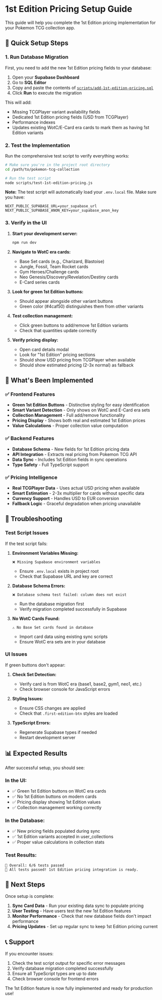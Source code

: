 # 1st Edition Pricing Setup Guide

This guide will help you complete the 1st Edition pricing implementation for your Pokemon TCG collection app.

## 🚀 Quick Setup Steps

### 1. Run Database Migration

First, you need to add the new 1st Edition pricing fields to your database:

1. Open your **Supabase Dashboard**
2. Go to **SQL Editor**
3. Copy and paste the contents of [`scripts/add-1st-edition-pricing.sql`](scripts/add-1st-edition-pricing.sql)
4. Click **Run** to execute the migration

This will add:
- Missing TCGPlayer variant availability fields
- Dedicated 1st Edition pricing fields (USD from TCGPlayer)
- Performance indexes
- Updates existing WotC/E-Card era cards to mark them as having 1st Edition variants

### 2. Test the Implementation

Run the comprehensive test script to verify everything works:

```bash
# Make sure you're in the project root directory
cd /path/to/pokemon-tcg-collection

# Run the test script
node scripts/test-1st-edition-pricing.js
```

**Note:** The test script will automatically load your `.env.local` file. Make sure you have:
```env
NEXT_PUBLIC_SUPABASE_URL=your_supabase_url
NEXT_PUBLIC_SUPABASE_ANON_KEY=your_supabase_anon_key
```

### 3. Verify in the UI

1. **Start your development server:**
   ```bash
   npm run dev
   ```

2. **Navigate to WotC era cards:**
   - Base Set cards (e.g., Charizard, Blastoise)
   - Jungle, Fossil, Team Rocket cards
   - Gym Heroes/Challenge cards
   - Neo Genesis/Discovery/Revelation/Destiny cards
   - E-Card series cards

3. **Look for green 1st Edition buttons:**
   - Should appear alongside other variant buttons
   - Green color (#4caf50) distinguishes them from other variants

4. **Test collection management:**
   - Click green buttons to add/remove 1st Edition variants
   - Check that quantities update correctly

5. **Verify pricing display:**
   - Open card details modal
   - Look for "1st Edition" pricing sections
   - Should show USD pricing from TCGPlayer when available
   - Should show estimated pricing (2-3x normal) as fallback

## 🎯 What's Been Implemented

### ✅ Frontend Features
- **Green 1st Edition Buttons** - Distinctive styling for easy identification
- **Smart Variant Detection** - Only shows on WotC and E-Card era sets
- **Collection Management** - Full add/remove functionality
- **Pricing Display** - Shows both real and estimated 1st Edition prices
- **Value Calculations** - Proper collection value computation

### ✅ Backend Features
- **Database Schema** - New fields for 1st Edition pricing data
- **API Integration** - Extracts real pricing from Pokemon TCG API
- **Data Sync** - Includes 1st Edition fields in sync operations
- **Type Safety** - Full TypeScript support

### ✅ Pricing Intelligence
- **Real TCGPlayer Data** - Uses actual USD pricing when available
- **Smart Estimation** - 2-3x multiplier for cards without specific data
- **Currency Support** - Handles USD to EUR conversion
- **Fallback Logic** - Graceful degradation when pricing unavailable

## 🔧 Troubleshooting

### Test Script Issues
If the test script fails:

1. **Environment Variables Missing:**
   ```
   ❌ Missing Supabase environment variables
   ```
   - Ensure `.env.local` exists in project root
   - Check that Supabase URL and key are correct

2. **Database Schema Errors:**
   ```
   ❌ Database schema test failed: column does not exist
   ```
   - Run the database migration first
   - Verify migration completed successfully in Supabase

3. **No WotC Cards Found:**
   ```
   ⚠️ No Base Set cards found in database
   ```
   - Import card data using existing sync scripts
   - Ensure WotC era sets are in your database

### UI Issues
If green buttons don't appear:

1. **Check Set Detection:**
   - Verify card is from WotC era (base1, base2, gym1, neo1, etc.)
   - Check browser console for JavaScript errors

2. **Styling Issues:**
   - Ensure CSS changes are applied
   - Check that `.first-edition-btn` styles are loaded

3. **TypeScript Errors:**
   - Regenerate Supabase types if needed
   - Restart development server

## 📊 Expected Results

After successful setup, you should see:

### In the UI:
- ✅ Green 1st Edition buttons on WotC era cards
- ✅ No 1st Edition buttons on modern cards
- ✅ Pricing display showing 1st Edition values
- ✅ Collection management working correctly

### In the Database:
- ✅ New pricing fields populated during sync
- ✅ 1st Edition variants accepted in user_collections
- ✅ Proper value calculations in collection stats

### Test Results:
```
🎯 Overall: 6/6 tests passed
🎉 All tests passed! 1st Edition pricing integration is ready.
```

## 🚀 Next Steps

Once setup is complete:

1. **Sync Card Data** - Run your existing data sync to populate pricing
2. **User Testing** - Have users test the new 1st Edition features
3. **Monitor Performance** - Check that new database fields don't impact performance
4. **Pricing Updates** - Set up regular sync to keep 1st Edition pricing current

## 📞 Support

If you encounter issues:

1. Check the test script output for specific error messages
2. Verify database migration completed successfully
3. Ensure all TypeScript types are up to date
4. Check browser console for frontend errors

The 1st Edition feature is now fully implemented and ready for production use!